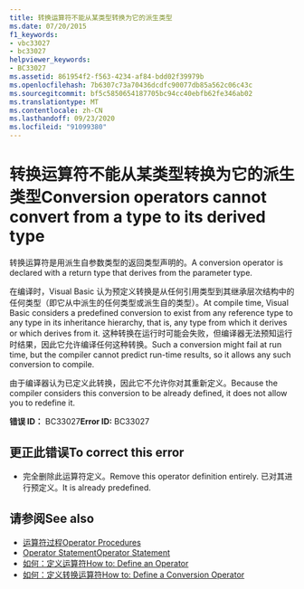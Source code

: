 ```yaml
---
title: 转换运算符不能从某类型转换为它的派生类型
ms.date: 07/20/2015
f1_keywords:
- vbc33027
- bc33027
helpviewer_keywords:
- BC33027
ms.assetid: 861954f2-f563-4234-af84-bdd02f39979b
ms.openlocfilehash: 7b6307c73a70436dcdfc90077db85a562c06c43c
ms.sourcegitcommit: bf5c5850654187705bc94cc40ebfb62fe346ab02
ms.translationtype: MT
ms.contentlocale: zh-CN
ms.lasthandoff: 09/23/2020
ms.locfileid: "91099380"
---
```

# <a name="conversion-operators-cannot-convert-from-a-type-to-its-derived-type"></a><span data-ttu-id="9fd7a-102">转换运算符不能从某类型转换为它的派生类型</span><span class="sxs-lookup"><span data-stu-id="9fd7a-102">Conversion operators cannot convert from a type to its derived type</span></span>

<span data-ttu-id="9fd7a-103">转换运算符是用派生自参数类型的返回类型声明的。</span><span class="sxs-lookup"><span data-stu-id="9fd7a-103">A conversion operator is declared with a return type that derives from the parameter type.</span></span>  
  
 <span data-ttu-id="9fd7a-104">在编译时，Visual Basic 认为预定义转换是从任何引用类型到其继承层次结构中的任何类型（即它从中派生的任何类型或派生自的类型）。</span><span class="sxs-lookup"><span data-stu-id="9fd7a-104">At compile time, Visual Basic considers a predefined conversion to exist from any reference type to any type in its inheritance hierarchy, that is, any type from which it derives or which derives from it.</span></span> <span data-ttu-id="9fd7a-105">这种转换在运行时可能会失败，但编译器无法预知运行时结果，因此它允许编译任何这种转换。</span><span class="sxs-lookup"><span data-stu-id="9fd7a-105">Such a conversion might fail at run time, but the compiler cannot predict run-time results, so it allows any such conversion to compile.</span></span>  
  
 <span data-ttu-id="9fd7a-106">由于编译器认为已定义此转换，因此它不允许你对其重新定义。</span><span class="sxs-lookup"><span data-stu-id="9fd7a-106">Because the compiler considers this conversion to be already defined, it does not allow you to redefine it.</span></span>  
  
 <span data-ttu-id="9fd7a-107">**错误 ID：** BC33027</span><span class="sxs-lookup"><span data-stu-id="9fd7a-107">**Error ID:** BC33027</span></span>  
  
## <a name="to-correct-this-error"></a><span data-ttu-id="9fd7a-108">更正此错误</span><span class="sxs-lookup"><span data-stu-id="9fd7a-108">To correct this error</span></span>  
  
- <span data-ttu-id="9fd7a-109">完全删除此运算符定义。</span><span class="sxs-lookup"><span data-stu-id="9fd7a-109">Remove this operator definition entirely.</span></span> <span data-ttu-id="9fd7a-110">已对其进行预定义。</span><span class="sxs-lookup"><span data-stu-id="9fd7a-110">It is already predefined.</span></span>  
  
## <a name="see-also"></a><span data-ttu-id="9fd7a-111">请参阅</span><span class="sxs-lookup"><span data-stu-id="9fd7a-111">See also</span></span>

- [<span data-ttu-id="9fd7a-112">运算符过程</span><span class="sxs-lookup"><span data-stu-id="9fd7a-112">Operator Procedures</span></span>](../programming-guide/language-features/procedures/operator-procedures.md)
- [<span data-ttu-id="9fd7a-113">Operator Statement</span><span class="sxs-lookup"><span data-stu-id="9fd7a-113">Operator Statement</span></span>](../language-reference/statements/operator-statement.md)
- [<span data-ttu-id="9fd7a-114">如何：定义运算符</span><span class="sxs-lookup"><span data-stu-id="9fd7a-114">How to: Define an Operator</span></span>](../programming-guide/language-features/procedures/how-to-define-an-operator.md)
- [<span data-ttu-id="9fd7a-115">如何：定义转换运算符</span><span class="sxs-lookup"><span data-stu-id="9fd7a-115">How to: Define a Conversion Operator</span></span>](../programming-guide/language-features/procedures/how-to-define-a-conversion-operator.md)
